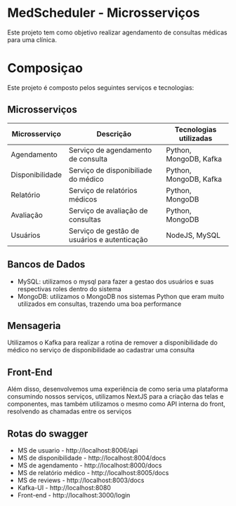 # MedScheduler - Microsserviços
Este projeto tem como objetivo realizar agendamento de consultas médicas para uma clínica.

# Composiçao
Este projeto é composto pelos seguintes serviços e tecnologias:

## Microsserviços
| Microsserviço   | Descrição                                    | Tecnologias utilizadas |
|-----------------|----------------------------------------------|------------------------|
| Agendamento     | Serviço de agendamento de consulta           | Python, MongoDB, Kafka |
| Disponibilidade | Serviço de disponibiliade do médico          | Python, MongoDB, Kafka |
| Relatório       | Serviço de relatórios médicos                | Python, MongoDB        |
| Avaliação       | Serviço de avaliação de consultas            | Python, MongoDB        |
| Usuários        | Serviço de gestão de usuários e autenticação | NodeJS, MySQL          |

## Bancos de Dados
- MySQL: utilizamos o mysql para fazer a gestao dos usuários e suas respectivas roles dentro do sistema
- MongoDB: utilizamos o MongoDB nos sistemas Python que eram muito utilizados em consultas, trazendo uma boa performance

## Mensageria
Utilizamos o Kafka para realizar a rotina de remover a disponibilidade do médico no serviço de disponibilidade ao
cadastrar uma consulta

## Front-End
Além disso, desenvolvemos uma experiência de como seria uma plataforma consumindo nossos serviços, utilizamos NextJS
para a criação das telas e componentes, mas também utilizamos o mesmo como API interna do front, resolvendo as chamadas
entre os serviços

## Rotas do swagger
- MS de usuario - http://localhost:8006/api
- MS de disponibilidade - http://localhost:8004/docs
- MS de agendamento - http://localhost:8000/docs
- MS de relatório médico - http://localhost:8005/docs
- MS de reviews - http://localhost:8003/docs
- Kafka-UI - http://localhost:8080
- Front-end - http://localhost:3000/login
